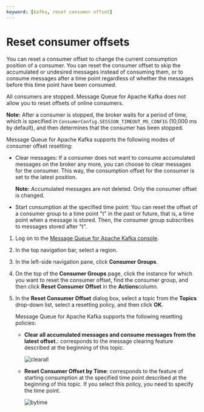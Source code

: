 ```yaml
---
keyword: [kafka, reset consumer offset]
---
```


# Reset consumer offsets

You can reset a consumer offset to change the current consumption position of a consumer. You can reset the consumer offset to skip the accumulated or undesired messages instead of consuming them, or to consume messages after a time point regardless of whether the messages before this time point have been consumed.

All consumers are stopped. Message Queue for Apache Kafka does not allow you to reset offsets of online consumers.

**Note:** After a consumer is stopped, the broker waits for a period of time, which is specified in `ConsumerConfig.SESSION_TIMEOUT_MS_CONFIG` \(10,000 ms by default\), and then determines that the consumer has been stopped.

Message Queue for Apache Kafka supports the following modes of consumer offset resetting:

-   Clear messages: If a consumer does not want to consume accumulated messages on the broker any more, you can choose to clear messages for the consumer. This way, the consumption offset for the consumer is set to the latest position.

    **Note:** Accumulated messages are not deleted. Only the consumer offset is changed.

-   Start consumption at the specified time point: You can reset the offset of a consumer group to a time point "t" in the past or future, that is, a time point when a message is stored. Then, the consumer group subscribes to messages stored after "t".

1.  Log on to the [Message Queue for Apache Kafka console](https://kafka.console.aliyun.com).

2.  In the top navigation bar, select a region.

3.  In the left-side navigation pane, click **Consumer Groups**.

4.  On the top of the **Consumer Groups** page, click the instance for which you want to reset the consumer offset, find the consumer group, and then click **Reset Consumer Offset** in the **Actions**column.

5.  In the **Reset Consumer Offset** dialog box, select a topic from the **Topics** drop-down list, select a resetting policy, and then click **OK**.

    Message Queue for Apache Kafka supports the following resetting policies:

    -   **Clear all accumulated messages and consume messages from the latest offset.**: corresponds to the message clearing feature described at the beginning of this topic.

        ![clearall](https://static-aliyun-doc.oss-accelerate.aliyuncs.com/assets/img/en-US/7050549951/p94025.png)

    -   **Reset Consumer Offset by Time**: corresponds to the feature of starting consumption at the specified time point described at the beginning of this topic. If you select this policy, you need to specify the time point.

        ![bytime](https://static-aliyun-doc.oss-accelerate.aliyuncs.com/assets/img/en-US/7050549951/p94026.png)


